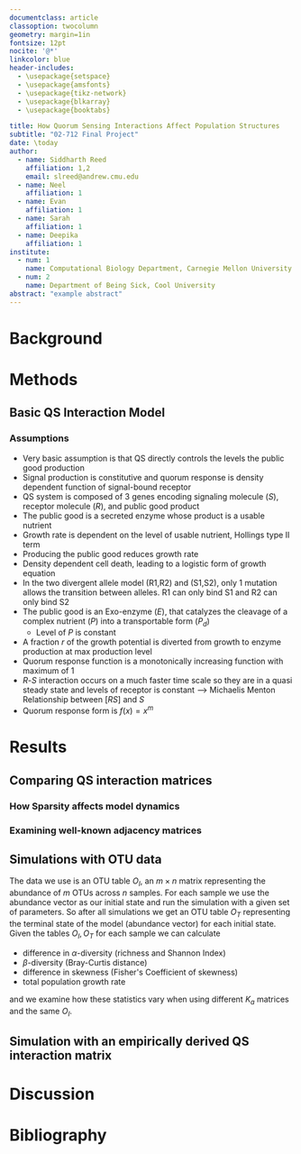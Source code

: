 ```yaml
---
documentclass: article
classoption: twocolumn
geometry: margin=1in
fontsize: 12pt
nocite: '@*'
linkcolor: blue
header-includes:
  - \usepackage{setspace}
  - \usepackage{amsfonts}
  - \usepackage{tikz-network}
  - \usepackage{blkarray}
  - \usepackage{booktabs}

title: How Quorum Sensing Interactions Affect Population Structures
subtitle: "02-712 Final Project"
date: \today
author:
  - name: Siddharth Reed
    affiliation: 1,2
    email: slreed@andrew.cmu.edu
  - name: Neel
    affiliation: 1
  - name: Evan
    affiliation: 1
  - name: Sarah
    affiliation: 1
  - name: Deepika
    affiliation: 1
institute:
  - num: 1
    name: Computational Biology Department, Carnegie Mellon University
  - num: 2
    name: Department of Being Sick, Cool University
abstract: "example abstract"
---
```


# Background

# Methods

## Basic QS Interaction Model

### Assumptions 
- Very basic assumption is that QS directly controls the levels the public good production
- Signal production is constitutive and quorum response is density dependent function of signal-bound receptor
- QS system is composed of 3 genes encoding signaling molecule ($S$), receptor molecule ($R$), and public good product
- The public good is a secreted enzyme whose product is a usable nutrient
- Growth rate is dependent on the level of usable nutrient, Hollings type II term
- Producing the public good reduces growth rate
- Density dependent cell death, leading to a logistic form of growth equation
- In the two divergent allele model (R1,R2) and (S1,S2), only 1 mutation allows the transition between alleles. R1 can only bind S1 and R2 can only bind S2
- The public good is an Exo-enzyme ($E$), that  catalyzes the cleavage of a complex nutrient ($P$) into a transportable form ($P_d$)
  - Level of $P$ is constant  
- A fraction $r$ of the growth potential is diverted from growth to enzyme production at max production level
- Quorum response function is a monotonically increasing function with maximum of 1
- $R$-$S$ interaction occurs on a much faster time scale so they are in a quasi steady state and levels of receptor is constant --> Michaelis Menton Relationship between $[RS]$ and $S$
- Quorum response form is $f(x) = x^m$

# Results

## Comparing QS interaction matrices

### How Sparsity affects model dynamics

### Examining well-known adjacency matrices

## Simulations with OTU data
The data we use is an OTU table $O_I$, an $m\times n$ matrix representing the abundance of $m$ OTUs across $n$ samples.
For each sample we use the abundance vector as our initial state and run the simulation with a given set of parameters.
So after all simulations we get an OTU table $O_T$ representing the terminal state of the model (abundance vector) for each initial state.
Given the tables $O_I, O_T$ for each sample we can calculate 

- difference in $\alpha$-diversity (richness and Shannon Index)
- $\beta$-diversity (Bray-Curtis distance)
- difference in skewness (Fisher's Coefficient of skewness)
- total population growth rate 

and we examine how these statistics vary when using different $K_a$ matrices and the same $O_I$.

## Simulation with an empirically derived QS interaction matrix

# Discussion

# Bibliography
